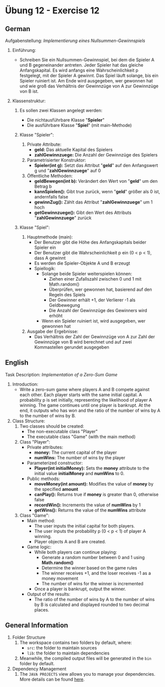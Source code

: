 # Übung 12 - Exercise 12

## German

Aufgabenstellung:
*Implementierung eines Nullsummen-Gewinnspiels*

1. Einführung:
    - Schreiben Sie ein Nullsummen-Gewinnspiel, bei dem die Spieler A und B gegeneinander antreten. Jeder Spieler hat das gleiche Anfangskapital. Es wird anfangs eine Wahrscheinlichkeit p festgelegt, mit der Spieler A gewinnt. Das Spiel läuft solange, bis ein Spieler ruiniert ist. Am Ende wird ausgegeben, wer gewonnen hat und wie groß das Verhältnis der Gewinnzüge von A zur Gewinnzüge von B ist.

1. Klassenstruktur:
    1. Es sollen zwei Klassen angelegt werden:
        - Die nichtausführbare Klasse "**Spieler**"
        - Die ausführbare Klasse "**Spiel**" (mit main-Methode)
    
    1. Klasse "Spieler":
        1. Private Attribute:
           - **geld:** Das aktuelle Kapital des Spielers
           - **zahlGewinnzuege:** Die Anzahl der Gewinnzüge des Spielers
        1. Parametrisierter Konstruktor:
           - **Spieler(int g):** Setzt das Attribut "**geld**" auf den Anfangswert g und "**zahlGewinnzuege**" auf 0
        1. Öffentliche Methoden:
           - **geldBewegen(int b):** Verändert den Wert von "**geld**" um den Betrag b
           - **kannSpielen():** Gibt true zurück, wenn "**geld**" größer als 0 ist, andernfalls false
           - **gewinnZug():** Zählt das Attribut "**zahlGewinnzuege**" um 1 hoch
           - **getGewinnzuege():** Gibt den Wert des Attributs "**zahlGewinnzuege**" zurück
    1. Klasse "Spiel":
        1. Hauptmethode (main):
            - Der Benutzer gibt die Höhe des Anfangskapitals beider Spieler ein
            - Der Benutzer gibt die Wahrscheinlichkeit p ein (0 < p < 1), dass A gewinnt
            - Es werden die Spieler-Objekte A und B erzeugt
            - Spiellogik:
                - Solange beide Spieler weiterspielen können:
                    - Ziehen einer Zufallszahl zwischen 0 und 1 mit Math.random()
                    - Überprüfen, wer gewonnen hat, basierend auf den Regeln des Spiels
                    - Der Gewinner erhält +1, der Verlierer -1 als Geldbewegung
                    - Die Anzahl der Gewinnzüge des Gewinners wird erhöht
                - Wenn ein Spieler ruiniert ist, wird ausgegeben, wer gewonnen hat
        1. Ausgabe der Ergebnisse:
            - Das Verhältnis der Zahl der Gewinnzüge von A zur Zahl der Gewinnzüge von B wird berechnet und auf zwei Kommastellen gerundet ausgegeben

## English

Task Description:
*Implementation of a Zero-Sum Game*

1. Introduction:
    - Write a zero-sum game where players A and B compete against each other. Each player starts with the same initial capital. A probability p is set initially, representing the likelihood of player A winning. The game continues until one player is bankrupt. At the end, it outputs who has won and the ratio of the number of wins by A to the number of wins by B.
1. Class Structure:
    1. Two classes should be created:
        - The non-executable class "Player"
        - The executable class "Game" (with the main method)
    1. Class "Player":
        - Private attributes:
            - **money:** The current capital of the player
            - **numWins:** The number of wins by the player
        - Parameterized constructor:
            - **Player(int initialMoney):** Sets the **money** attribute to the initial value **initialMoney** and **numWins** to 0.
        - Public methods:
            - **moveMoney(int amount):** Modifies the value of **money** by the specified **amount**
            - **canPlay():** Returns true if **money** is greater than 0, otherwise false
            - **recordWin():** Increments the value of **numWins** by 1
            - **getWins():** Returns the value of the **numWins** attribute
    1. Class "Game":
        - Main method:
            - The user inputs the initial capital for both players.
            - The user inputs the probability p (0 < p < 1) of player A winning.
            - Player objects A and B are created.
        - Game logic:
            - While both players can continue playing:
                - Generate a random number between 0 and 1 using **Math.random()**
                - Determine the winner based on the game rules
                - The winner receives +1, and the loser receives -1 as a money movement
                - The number of wins for the winner is incremented
            - Once a player is bankrupt, output the winner.
        - Output of the results:
            - The ratio of the number of wins by A to the number of wins by B is calculated and displayed rounded to two decimal places.

## General Information

1. Folder Structure
    1. The workspace contains two folders by default, where:
        - `src`: the folder to maintain sources
        - `lib`: the folder to maintain dependencies
    1. Meanwhile, the compiled output files will be generated in the `bin` folder by default.
1. Dependency Management
    1. The `JAVA PROJECTS` view allows you to manage your dependencies. More details can be found [here](https://github.com/microsoft/vscode-java-dependency#manage-dependencies).
